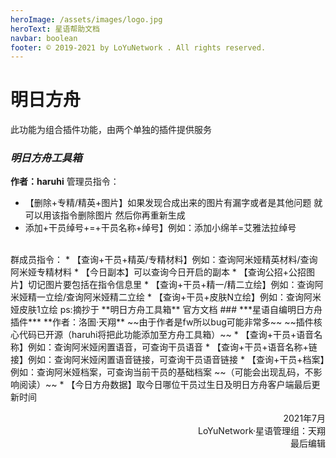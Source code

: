 ```yaml
---
heroImage: /assets/images/logo.jpg
heroText: 星语帮助文档
navbar: boolean
footer: © 2019-2021 by LoYuNetwork . All rights reserved.
---
```

# 明日方舟
此功能为组合插件功能，由两个单独的插件提供服务
### ***明日方舟工具箱***
**作者：haruhi**
管理员指令：
* 【删除+专精/精英+图片】如果发现合成出来的图片有漏字或者是其他问题 就可以用该指令删除图片 然后你再重新生成
* 添加+干员绰号+=+干员名称+绰号】例如：添加小绵羊=艾雅法拉绰号
<br>
群成员指令：
* 【查询+干员+精英/专精材料】例如：查询阿米娅精英材料/查询阿米娅专精材料
* 【今日副本】可以查询今日开启的副本
* 【查询公招+公招图片】切记图片要包括在指令信息里
* 【查询+干员+精一/精二立绘】例如：查询阿米娅精一立绘/查询阿米娅精二立绘
* 【查询+干员+皮肤N立绘】例如：查询阿米娅皮肤1立绘
ps:摘抄于 **明日方舟工具箱** 官方文档
### ***星语自编明日方舟插件***
**作者：洛圄·天翔**
~~由于作者是fw所以bug可能非常多~~
~~插件核心代码已开源（haruhi将把此功能添加至方舟工具箱）~~
* 【查询+干员+语音名称】例如：查询阿米娅闲置语音，可查询干员语音
* 【查询+干员+语音名称+链接】例如：查询阿米娅闲置语音链接，可查询干员语音链接
* 【查询+干员+档案】例如：查询阿米娅档案，可查询当前干员的基础档案 ~~（可能会出现乱码，不影响阅读）~~
* 【今日方舟数据】取今日哪位干员过生日及明日方舟客户端最后更新时间
<p align="right">2021年7月<br>LoYuNetwork·星语管理组：天翔<br>最后编辑</p>